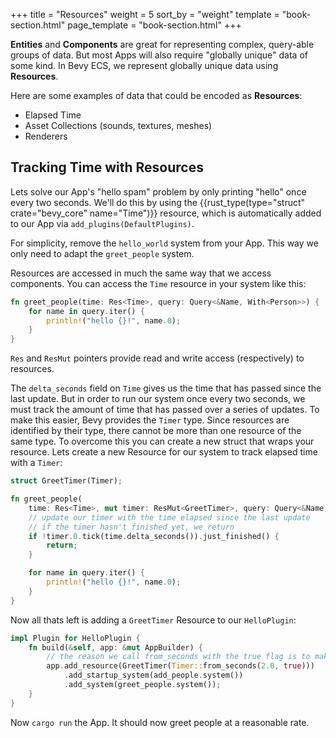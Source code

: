 +++
title = "Resources"
weight = 5
sort_by = "weight"
template = "book-section.html"
page_template = "book-section.html"
+++

**Entities** and **Components** are great for representing complex, query-able groups of data. But most Apps will also require "globally unique" data of some kind. In Bevy ECS, we represent globally unique data using **Resources**.

Here are some examples of data that could be encoded as **Resources**:
* Elapsed Time
* Asset Collections (sounds, textures, meshes)
* Renderers

## Tracking Time with Resources

Lets solve our App's "hello spam" problem by only printing "hello" once every two seconds. We'll do this by using the {{rust_type(type="struct" crate="bevy_core" name="Time")}} resource, which is automatically added to our App via `add_plugins(DefaultPlugins)`.

For simplicity, remove the `hello_world` system from your App. This way we only need to adapt the `greet_people` system.

Resources are accessed in much the same way that we access components. You can access the `Time` resource in your system like this:

```rs
fn greet_people(time: Res<Time>, query: Query<&Name, With<Person>>) {
    for name in query.iter() {
        println!("hello {}!", name.0);
    }
}
```

`Res` and `ResMut` pointers provide read and write access (respectively) to resources.

The `delta_seconds` field on `Time` gives us the time that has passed since the last update. But in order to run our system once every two seconds, we must track the amount of time that has passed over a series of updates. To make this easier, Bevy provides the `Timer` type. Since resources are identified by their type,  there cannot be more than one resource of the same type. To overcome this you can create a new struct that wraps your resource.
Lets create a new Resource for our system to track elapsed time with a `Timer`:

```rs
struct GreetTimer(Timer);

fn greet_people(
    time: Res<Time>, mut timer: ResMut<GreetTimer>, query: Query<&Name, With<Person>>) {
    // update our timer with the time elapsed since the last update
    // if the timer hasn't finished yet, we return
    if !timer.0.tick(time.delta_seconds()).just_finished() {
        return;
    }

    for name in query.iter() {
        println!("hello {}!", name.0);
    }
}
```

Now all thats left is adding a `GreetTimer` Resource to our `HelloPlugin`:
```rs
impl Plugin for HelloPlugin {
    fn build(&self, app: &mut AppBuilder) {
        // the reason we call from_seconds with the true flag is to make the timer repeat itself
        app.add_resource(GreetTimer(Timer::from_seconds(2.0, true)))
            .add_startup_system(add_people.system())
            .add_system(greet_people.system());
    }
}
```

Now `cargo run` the App. It should now greet people at a reasonable rate.
